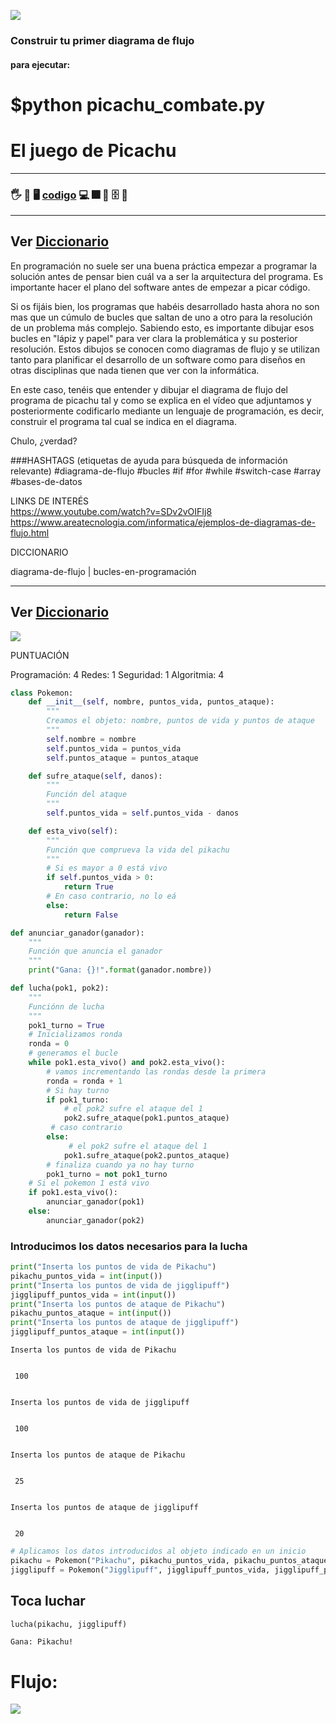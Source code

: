 ![](image/vs.jpeg)

### Construir tu primer diagrama de flujo

#### para ejecutar: 
# $python picachu_combate.py

# El juego de Picachu

---
### 🖐️ 👷 🖥️ [codigo](./) 💻 🎆 📁 🗄️ 📂
---
Ver [Diccionario](../diccionario/README.md)
---




En programación no suele ser una buena práctica empezar a programar la solución antes de pensar bien cuál va a ser la arquitectura del programa. Es importante hacer el plano del software antes de empezar a picar código.  
  
Si os fijáis bien, los programas que habéis desarrollado hasta ahora no son mas que un cúmulo de bucles que saltan de uno a otro para la resolución de un problema más complejo. Sabiendo esto, es importante dibujar esos bucles en "lápiz y papel" para ver clara la problemática y su posterior resolución. Estos dibujos se conocen como diagramas de flujo y se utilizan tanto para planificar el desarrollo de un software como para diseños en otras disciplinas que nada tienen que ver con la informática.  

En este caso, tenéis que entender y dibujar el diagrama de flujo del programa de picachu tal y como se explica en el vídeo que adjuntamos y posteriormente codificarlo mediante un lenguaje de programación, es decir, construir el programa tal cual se indica en el diagrama.  
  
Chulo, ¿verdad?  


###HASHTAGS (etiquetas de ayuda para búsqueda de información relevante) #diagrama-de-flujo #bucles #if #for #while #switch-case #array #bases-de-datos 

LINKS DE INTERÉS  
https://www.youtube.com/watch?v=SDv2vOIFIj8   
https://www.areatecnologia.com/informatica/ejemplos-de-diagramas-de-flujo.html  

DICCIONARIO  

diagrama-de-flujo | bucles-en-programación

---
Ver [Diccionario](../diccionario/README.md)
---

![](image/FLUJO-COMBATE.gif)

PUNTUACIÓN

Programación: 4
Redes: 1
Seguridad: 1
Algoritmia: 4


```python
class Pokemon:
    def __init__(self, nombre, puntos_vida, puntos_ataque):
        """
        Creamos el objeto: nombre, puntos de vida y puntos de ataque
        """
        self.nombre = nombre
        self.puntos_vida = puntos_vida
        self.puntos_ataque = puntos_ataque

    def sufre_ataque(self, danos):
        """
        Función del ataque
        """
        self.puntos_vida = self.puntos_vida - danos

    def esta_vivo(self):
        """
        Función que comprueva la vida del pikachu
        """
        # Si es mayor a 0 está vivo
        if self.puntos_vida > 0:
            return True
        # En caso contrario, no lo eá
        else:
            return False
```


```python
def anunciar_ganador(ganador):
    """
    Función que anuncia el ganador
    """
    print("Gana: {}!".format(ganador.nombre))
```


```python
def lucha(pok1, pok2):
    """
    Funciónn de lucha
    """
    pok1_turno = True
    # Inicializamos ronda
    ronda = 0
    # generamos el bucle
    while pok1.esta_vivo() and pok2.esta_vivo():
        # vamos incrementando las rondas desde la primera
        ronda = ronda + 1
        # Si hay turno
        if pok1_turno:
            # el pok2 sufre el ataque del 1
            pok2.sufre_ataque(pok1.puntos_ataque)
         # caso contrario
        else:
             # el pok2 sufre el ataque del 1
            pok1.sufre_ataque(pok2.puntos_ataque)
        # finaliza cuando ya no hay turno
        pok1_turno = not pok1_turno
    # Si el pokemon 1 está vivo
    if pok1.esta_vivo():
        anunciar_ganador(pok1)
    else:
        anunciar_ganador(pok2)
```

### Introducimos los datos necesarios para la lucha


```python
print("Inserta los puntos de vida de Pikachu")
pikachu_puntos_vida = int(input())
print("Inserta los puntos de vida de jigglipuff")
jigglipuff_puntos_vida = int(input())
print("Inserta los puntos de ataque de Pikachu")
pikachu_puntos_ataque = int(input())
print("Inserta los puntos de ataque de jigglipuff")
jigglipuff_puntos_ataque = int(input())
```

    Inserta los puntos de vida de Pikachu


     100


    Inserta los puntos de vida de jigglipuff


     100


    Inserta los puntos de ataque de Pikachu


     25


    Inserta los puntos de ataque de jigglipuff


     20



```python
# Aplicamos los datos introducidos al objeto indicado en un inicio
pikachu = Pokemon("Pikachu", pikachu_puntos_vida, pikachu_puntos_ataque)
jigglipuff = Pokemon("Jigglipuff", jigglipuff_puntos_vida, jigglipuff_puntos_ataque)
```

## Toca luchar


```python
lucha(pikachu, jigglipuff)
```

    Gana: Pikachu!

# Flujo:

![](image/FLUJO-COMBATE.png)